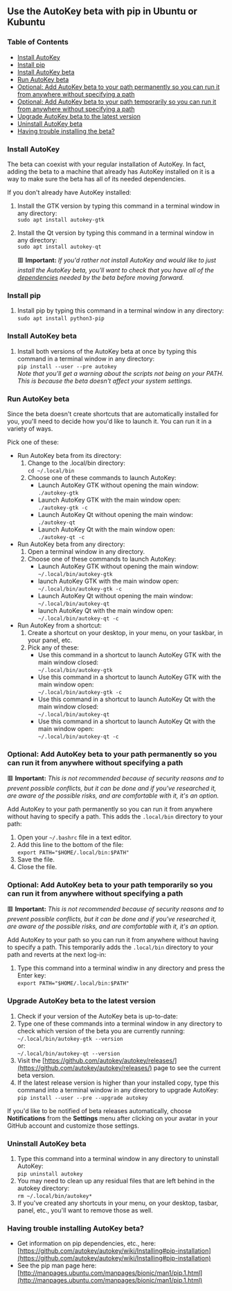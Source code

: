 ## Use the AutoKey beta with pip in Ubuntu or Kubuntu

### Table of Contents
* [Install AutoKey](#install-autokey)
* [Install pip](#install-pip)
* [Install AutoKey beta](#install-autokey-beta)
* [Run AutoKey beta](#run-autokey-beta)
* [Optional: Add AutoKey beta to your path permanently so you can run it from anywhere without specifying a path](#optional-add-autokey-beta-to-your-path-permanently-so-you-can-run-it-from-anywhere-without-specifying-a-path)
* [Optional: Add AutoKey beta to your path temporarily so you can run it from anywhere without specifying a path](#optional-add-autokey-beta-to-your-path-temporarily-so-you-can-run-it-from-anywhere-without-specifying-a-path)
* [Upgrade AutoKey beta to the latest version](#upgrade-autokey-beta-to-the-latest-version)
* [Uninstall AutoKey beta](#uninstall-autokey-beta)
* [Having trouble installing the beta?](#having-trouble-installing-autokey-beta)

### Install AutoKey
The beta can coexist with your regular installation of AutoKey. In fact, adding the beta to a machine that already has AutoKey installed on it is a way to make sure the beta has all of its needed dependencies.

If you don't already have AutoKey installed:
1. Install the GTK version by typing this command in a terminal window in any directory:\
```sudo apt install autokey-gtk```
2. Install the Qt version by typing this command in a terminal window in any directory:\
```sudo apt install autokey-qt```

    🟥 **Important:** _If you'd rather not install AutoKey and would like to just install the AutoKey beta, you'll want to check that you have all of the [dependencies](https://github.com/autokey/autokey/wiki/Installing#dependencies) needed by the beta before moving forward._

### Install pip
1. Install pip by typing this command in a terminal window in any directory:\
```sudo apt install python3-pip```

### Install AutoKey beta
1. Install both versions of the AutoKey beta at once by typing this command in a terminal window in any directory:\
```pip install --user --pre autokey```\
    _Note that you'll get a warning about the scripts not being on your PATH. This is because the beta doesn't affect your system settings._

### Run AutoKey beta
Since the beta doesn't create shortcuts that are automatically installed for you, you'll need to decide how you'd like to launch it. You can run it in a variety of ways.

Pick one of these:
* Run AutoKey beta from its directory:
  1. Change to the .local/bin directory:\
```cd ~/.local/bin```
  2. Choose one of these commands to launch AutoKey:
     * Launch AutoKey GTK without opening the main window:\
```./autokey-gtk```
     * Launch AutoKey GTK with the main window open:\
```./autokey-gtk -c```
     * Launch AutoKey Qt without opening the main window:\
```./autokey-qt```
     * Launch AutoKey Qt with the main window open:\
```./autokey-qt -c```
* Run AutoKey beta from any directory:
  1. Open a terminal window in any directory.
  2. Choose one of these commands to launch AutoKey:
     * Launch AutoKey GTK without opening the main window:\
```~/.local/bin/autokey-gtk```
     * launch AutoKey GTK with the main window open:\
```~/.local/bin/autokey-gtk -c```
     * Launch AutoKey Qt without opening the main window:\
```~/.local/bin/autokey-qt```
     * launch AutoKey Qt with the main window open:\
```~/.local/bin/autokey-qt -c```
* Run AutoKey from a shortcut:
  1. Create a shortcut on your desktop, in your menu, on your taskbar, in your panel, etc.
  2. Pick any of these:
     * Use this command in a shortcut to launch AutoKey GTK with the main window closed:\
```~/.local/bin/autokey-gtk```
     * Use this command in a shortcut to launch AutoKey GTK with the main window open:\
```~/.local/bin/autokey-gtk -c```
     * Use this command in a shortcut to launch AutoKey Qt with the main window closed:\
```~/.local/bin/autokey-qt```
     * Use this command in a shortcut to launch AutoKey Qt with the main window open:\
```~/.local/bin/autokey-qt -c```

### Optional: Add AutoKey beta to your path permanently so you can run it from anywhere without specifying a path
🟥 **Important:** _This is not recommended because of security reasons and to prevent possible conflicts, but it can be done and if you've researched it, are aware of the possible risks, and are comfortable with it, it's an option._

Add AutoKey to your path permanently so you can run it from anywhere without having to specify a path. This adds the ```.local/bin``` directory to your path:
1. Open your ```~/.bashrc``` file in a text editor.
2. Add this line to the bottom of the file:\
```export PATH="$HOME/.local/bin:$PATH"```
3. Save the file.
4. Close the file.

### Optional: Add AutoKey beta to your path temporarily so you can run it from anywhere without specifying a path
🟥 **Important:** _This is not recommended because of security reasons and to prevent possible conflicts, but it can be done and if you've researched it, are aware of the possible risks, and are comfortable with it, it's an option._

Add AutoKey to your path so you can run it from anywhere without having to specify a path. This temporarily adds the ```.local/bin``` directory to your path and reverts at the next log-in:
1. Type this command into a terminal windiw in any directory and press the Enter key:\
```export PATH="$HOME/.local/bin:$PATH"```

### Upgrade AutoKey beta to the latest version
1. Check if your version of the AutoKey beta is up-to-date:
 1. Type one of these commands into a terminal window in any directory to check which version of the beta you are currently running:\
```~/.local/bin/autokey-gtk --version```\
or:\
```~/.local/bin/autokey-qt --version```
 2. Visit the [https://github.com/autokey/autokey/releases/](https://github.com/autokey/autokey/releases/) page to see the current beta version.
2. If the latest release version is higher than your installed copy, type this command into a terminal window in any directory to upgrade AutoKey:\
```pip install --user --pre --upgrade autokey```

If you'd like to be notified of beta releases automatically, choose **Notifications** from the **Settings** menu after clicking on your avatar in your GitHub account and customize those settings.

### Uninstall AutoKey beta
1. Type this command into a terminal window in any directory to uninstall AutoKey:\
```pip uninstall autokey```
2. You may need to clean up any residual files that are left behind in the autokey directory:\
```rm ~/.local/bin/autokey*```
3. If you've created any shortcuts in your menu, on your desktop, tasbar, panel, etc., you'll want to remove those as well.

### Having trouble installing AutoKey beta?
* Get information on pip dependencies, etc., here: [https://github.com/autokey/autokey/wiki/Installing#pip-installation](https://github.com/autokey/autokey/wiki/Installing#pip-installation)
* See the pip man page here: [http://manpages.ubuntu.com/manpages/bionic/man1/pip.1.html](http://manpages.ubuntu.com/manpages/bionic/man1/pip.1.html)
